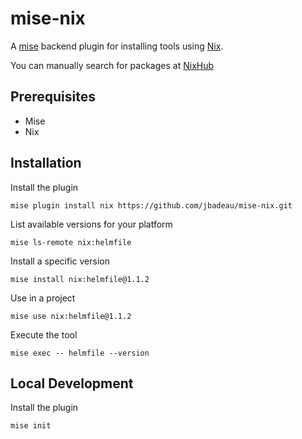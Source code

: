 # mise-nix

A [mise](https://github.com/jdx/mise) backend plugin for installing tools using [Nix](https://nixos.org/).

You can manually search for packages at [NixHub](https://www.nixhub.io/)

## Prerequisites
- Mise
- Nix

## Installation

Install the plugin
```shell
mise plugin install nix https://github.com/jbadeau/mise-nix.git
```

List available versions for your platform
```shell
mise ls-remote nix:helmfile
```

Install a specific version
```shell
mise install nix:helmfile@1.1.2
```

Use in a project
```shell
mise use nix:helmfile@1.1.2
```

Execute the tool
```shell
mise exec -- helmfile --version
```

## Local Development
Install the plugin
```shell
mise init
```
